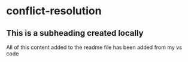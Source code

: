 # conflict-resolution

## This is a subheading created locally 

All of this content added to the readme file has been added from my vs code